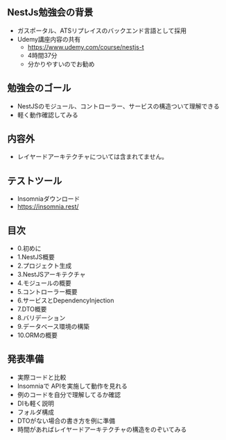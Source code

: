 ## NestJs勉強会の背景

- ガスポータル、ATSリプレイスのバックエンド言語として採用
- Udemy講座内容の共有
  - https://www.udemy.com/course/nestjs-t
  - 4時間37分
  - 分かりやすいのでお勧め

## 勉強会のゴール

- NestJSのモジュール、コントローラー、サービスの構造ついて理解できる
- 軽く動作確認してみる

## 内容外

- レイヤードアーキテクチャについては含まれてません。

## テストツール
- Insomniaダウンロード
- https://insomnia.rest/

## 目次

- 0.初めに
- 1.NestJS概要
- 2.プロジェクト生成
- 3.NestJSアーキテクチャ
- 4.モジュールの概要
- 5.コントローラー概要
- 6.サービスとDependencyInjection
- 7.DTO概要
- 8.バリデーション
- 9.データベース環境の構築
- 10.ORMの概要

## 発表準備

- 実際コードと比較
- Insomniaで APIを実施して動作を見れる
- 例のコードを自分で理解してるか確認
- DIも軽く説明
- フォルダ構成
- DTOがない場合の書き方を例に準備
- 時間があればレイヤードアーキテクチャの構造をのぞいてみる